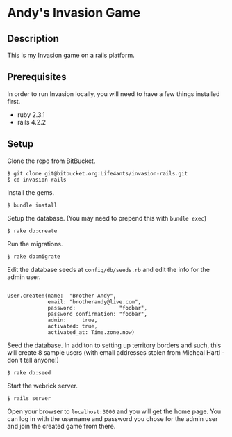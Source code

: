 Andy's Invasion Game
============


Description
-----------

This is my Invasion game on a rails platform.

Prerequisites
-------------

In order to run Invasion locally, you will need to have a few things installed first.

* ruby 2.3.1
* rails 4.2.2

Setup
-----

Clone the repo from BitBucket.

    $ git clone git@bitbucket.org:Life4ants/invasion-rails.git
    $ cd invasion-rails

Install the gems.

    $ bundle install


Setup the database. (You may need to prepend this with `bundle exec`)

    $ rake db:create

Run the migrations.

    $ rake db:migrate

Edit the database seeds at `config/db/seeds.rb` and edit the info for the admin user.

```

User.create!(name:  "Brother Andy",
             email: "brotherandy@live.com",
             password:              "foobar",
             password_confirmation: "foobar",
             admin:     true,
             activated: true,
             activated_at: Time.zone.now)
```

Seed the database. In additon to setting up territory borders and such, this will create 8 sample users (with email addresses stolen from Micheal Hartl - don't tell anyone!)

    $ rake db:seed

Start the webrick server.

    $ rails server

Open your browser to `localhost:3000` and you will get the home page. You can log in with the username and password you chose for the admin user and join the created game from there.